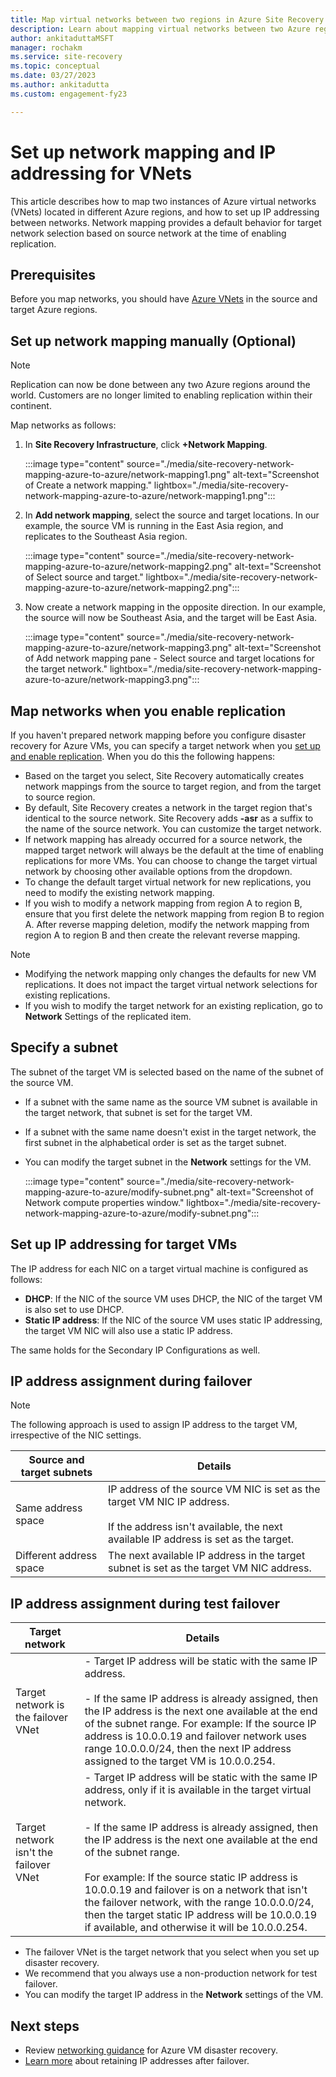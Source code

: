 ```yaml
---
title: Map virtual networks between two regions in Azure Site Recovery
description: Learn about mapping virtual networks between two Azure regions for Azure VM disaster recovery with Azure Site Recovery.
author: ankitaduttaMSFT
manager: rochakm
ms.service: site-recovery
ms.topic: conceptual
ms.date: 03/27/2023
ms.author: ankitadutta
ms.custom: engagement-fy23

---
```

# Set up network mapping and IP addressing for VNets

This article describes how to map two instances of Azure virtual networks (VNets) located in different Azure regions, and how to set up IP addressing between networks. Network mapping provides a default behavior for target network selection based on source network at the time of enabling replication.

## Prerequisites

Before you map networks, you should have [Azure VNets](../virtual-network/virtual-networks-overview.md) in the source and target Azure regions.

## Set up network mapping manually (Optional)

>[!NOTE]
> Replication can now be done between any two Azure regions around the world. Customers are no longer limited to enabling replication within their continent.

Map networks as follows:

1. In **Site Recovery Infrastructure**, click **+Network Mapping**.

    :::image type="content" source="./media/site-recovery-network-mapping-azure-to-azure/network-mapping1.png" alt-text="Screenshot of Create a network mapping." lightbox="./media/site-recovery-network-mapping-azure-to-azure/network-mapping1.png":::

3. In **Add network mapping**, select the source and target locations. In our example, the source VM is running in the East Asia region, and replicates to the Southeast Asia region.

    :::image type="content" source="./media/site-recovery-network-mapping-azure-to-azure/network-mapping2.png" alt-text="Screenshot of Select source and target." lightbox="./media/site-recovery-network-mapping-azure-to-azure/network-mapping2.png":::
3. Now create a network mapping in the opposite direction. In our example, the source will now be Southeast Asia, and the target will be East Asia.

    :::image type="content" source="./media/site-recovery-network-mapping-azure-to-azure/network-mapping3.png" alt-text="Screenshot of Add network mapping pane - Select source and target locations for the target network." lightbox="./media/site-recovery-network-mapping-azure-to-azure/network-mapping3.png":::


## Map networks when you enable replication

If you haven't prepared network mapping before you configure disaster recovery for Azure VMs, you can specify a target network when you [set up and enable replication](azure-to-azure-how-to-enable-replication.md). When you do this the following happens:

- Based on the target you select, Site Recovery automatically creates network mappings from the source to target region, and from the target to source region.
- By default, Site Recovery creates a network in the target region that's identical to the source network. Site Recovery adds **-asr** as a suffix to the name of the source network. You can customize the target network.
- If network mapping has already occurred for a source network, the mapped target network will always be the default at the time of enabling replications for more VMs. You can choose to change the target virtual network by choosing other available options from the dropdown.
- To change the default target virtual network for new replications, you need to modify the existing network mapping.
- If you wish to modify a network mapping from region A to region B, ensure that you first delete the network mapping from region B to region A. After reverse mapping deletion, modify the network mapping from region A to region B and then create the relevant reverse mapping.

>[!NOTE]
>* Modifying the network mapping only changes the defaults for new VM replications. It does not impact the target virtual network selections for existing replications.
>* If you wish to modify the target network for an existing replication, go to **Network** Settings of the replicated item.

## Specify a subnet

The subnet of the target VM is selected based on the name of the subnet of the source VM.

- If a subnet with the same name as the source VM subnet is available in the target network, that subnet is set for the target VM.
- If a subnet with the same name doesn't exist in the target network, the first subnet in the alphabetical order is set as the target subnet.
- You can modify the target subnet in the **Network** settings for the VM.

    :::image type="content" source="./media/site-recovery-network-mapping-azure-to-azure/modify-subnet.png" alt-text="Screenshot of Network compute properties window." lightbox="./media/site-recovery-network-mapping-azure-to-azure/modify-subnet.png":::

## Set up IP addressing for target VMs

The IP address for each NIC on a target virtual machine is configured as follows:

- **DHCP**: If the NIC of the source VM uses DHCP, the NIC of the target VM is also set to use DHCP.
- **Static IP address**: If the NIC of the source VM uses static IP addressing, the target VM NIC will also use a static IP address.

The same holds for the Secondary IP Configurations as well.

## IP address assignment during failover

>[!Note]
>The following approach is used to assign IP address to the target VM, irrespective of the NIC settings.

**Source and target subnets** | **Details**
--- | ---
Same address space | IP address of the source VM NIC is set as the target VM NIC IP address.<br/><br/> If the address isn't available, the next available IP address is set as the target.
Different address space | The next available IP address in the target subnet is set as the target VM NIC address.



## IP address assignment during test failover

**Target network** | **Details**
--- | ---
Target network is the failover VNet | - Target IP address will be static with the same IP address. <br/><br/>  - If the same IP address is already assigned, then the IP address is the next one available at the end of the subnet range. For example: If the source IP address is 10.0.0.19 and failover network uses range 10.0.0.0/24, then the next IP address assigned to the target VM is 10.0.0.254.
Target network isn't the failover VNet | - Target IP address will be static with the same IP address, only if it is available in the target virtual network. <br/><br/>  - If the same IP address is already assigned, then the IP address is the next one available at the end of the subnet range.<br/><br/> For example: If the source static IP address is 10.0.0.19 and failover is on a network that isn't the failover network, with the range 10.0.0.0/24, then the target static IP address will be 10.0.0.19 if available, and otherwise it will be 10.0.0.254.

- The failover VNet is the target network that you select when you set up disaster recovery.
- We recommend that you always use a non-production network for test failover.
- You can modify the target IP address in the **Network** settings of the VM.


## Next steps

- Review [networking guidance](./azure-to-azure-about-networking.md) for Azure VM disaster recovery.
- [Learn more](site-recovery-retain-ip-azure-vm-failover.md) about retaining IP addresses after failover.
